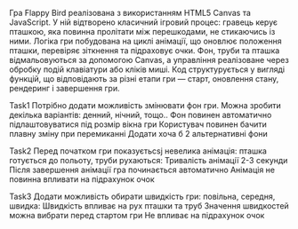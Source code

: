 Гра Flappy Bird реалізована з використанням HTML5 Canvas та JavaScript. У ній відтворено класичний ігровий процес: гравець керує пташкою, яка повинна пролітати між перешкодами, не стикаючись із ними. Логіка гри побудована на циклі анімації, що оновлює положення пташки, перевіряє зіткнення та підраховує очки.
Фон, труби та пташка відмальовуються за допомогою Canvas, а управління реалізоване через обробку подій клавіатури або кліків миші. Код структурується у вигляді функцій, що відповідають за різні етапи гри — старт, оновлення стану, рендеринг і завершення гри.


Task1
Потрібно додати можливість змінювати фон гри. Можна зробити декілька варіантів: денний, нічний, тощо..
Фон повинен автоматично підлаштовуватися під розмір вікна гри
Користувач повинен бачити плавну зміну при перемиканні
Додати хоча б 2 альтернативні фони

Task2
Перед початком гри показуєтьсsj невелика анімація: пташка готується до польоту, труби рухаються:
Тривалість анімації 2-3 секунди
Після завершення анімації гра починається автоматично
Анімація не повинна впливати на підрахунок очок

Task3
Додати можливість обирати швидкість гри: повільна, середня, швидка:
Швидкість впливає на рух пташки та труб
Значення швидкостей можна вибрати перед стартом гри
Не впливає на підрахунок очок